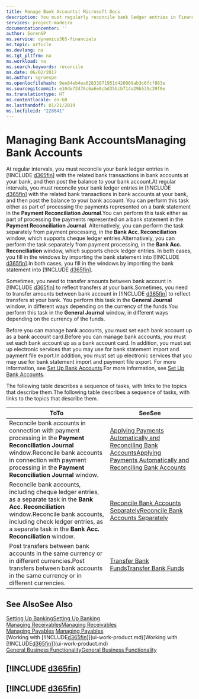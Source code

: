 ```yaml
---
title: Manage Bank Accounts| Microsoft Docs
description: You must regularly reconcile bank ledger entries in Financials with the related bank transactions in your bank accounts.
services: project-madeira
documentationcenter: ''
author: SorenGP
ms.service: dynamics365-financials
ms.topic: article
ms.devlang: na
ms.tgt_pltfrm: na
ms.workload: na
ms.search.keywords: reconcile
ms.date: 06/02/2017
ms.author: sgroespe
ms.openlocfilehash: 9ee84eb4ea02833871951d420909ab3c6fcf863e
ms.sourcegitcommit: e10de72476c6a6e0cbd35bcb714a29b535c39f0e
ms.translationtype: HT
ms.contentlocale: en-GB
ms.lasthandoff: 01/21/2019
ms.locfileid: "228641"
---
```

# <a name="managing-bank-accounts"></a><span data-ttu-id="ec90f-103">Managing Bank Accounts</span><span class="sxs-lookup"><span data-stu-id="ec90f-103">Managing Bank Accounts</span></span>
<span data-ttu-id="ec90f-104">At regular intervals, you must reconcile your bank ledger entries in [!INCLUDE [d365fin](includes/d365fin_md.md)] with the related bank transactions in bank accounts at your bank, and then post the balance to your bank account.</span><span class="sxs-lookup"><span data-stu-id="ec90f-104">At regular intervals, you must reconcile your bank ledger entries in [!INCLUDE [d365fin](includes/d365fin_md.md)] with the related bank transactions in bank accounts at your bank, and then post the balance to your bank account.</span></span> <span data-ttu-id="ec90f-105">You can perform this task either as part of processing the payments represented on a bank statement in the **Payment Reconciliation Journal**.</span><span class="sxs-lookup"><span data-stu-id="ec90f-105">You can perform this task either as part of processing the payments represented on a bank statement in the **Payment Reconciliation Journal**.</span></span> <span data-ttu-id="ec90f-106">Alternatively, you can perform the task separately from payment processing, in the **Bank Acc. Reconciliation** window, which supports cheque ledger entries.</span><span class="sxs-lookup"><span data-stu-id="ec90f-106">Alternatively, you can perform the task separately from payment processing, in the **Bank Acc. Reconciliation** window, which supports check ledger entries.</span></span> <span data-ttu-id="ec90f-107">In both cases, you fill in the windows by importing the bank statement into [!INCLUDE [d365fin](includes/d365fin_md.md)].</span><span class="sxs-lookup"><span data-stu-id="ec90f-107">In both cases, you fill in the windows by importing the bank statement into [!INCLUDE [d365fin](includes/d365fin_md.md)].</span></span>

<span data-ttu-id="ec90f-108">Sometimes, you need to transfer amounts between bank account in [!INCLUDE [d365fin](includes/d365fin_md.md)] to reflect transfers at your bank.</span><span class="sxs-lookup"><span data-stu-id="ec90f-108">Sometimes, you need to transfer amounts between bank account in [!INCLUDE [d365fin](includes/d365fin_md.md)] to reflect transfers at your bank.</span></span> <span data-ttu-id="ec90f-109">You perform this task in the **General Journal** window, in different ways depending on the currency of the funds.</span><span class="sxs-lookup"><span data-stu-id="ec90f-109">You perform this task in the **General Journal** window, in different ways depending on the currency of the funds.</span></span>

<span data-ttu-id="ec90f-110">Before you can manage bank accounts, you must set each bank account up as a bank account card.</span><span class="sxs-lookup"><span data-stu-id="ec90f-110">Before you can manage bank accounts, you must set each bank account up as a bank account card.</span></span> <span data-ttu-id="ec90f-111">In addition, you must set up electronic services that you may use for bank statement import and payment file export.</span><span class="sxs-lookup"><span data-stu-id="ec90f-111">In addition, you must set up electronic services that you may use for bank statement import and payment file export.</span></span> <span data-ttu-id="ec90f-112">For more information, see [Set Up Bank Accounts](bank-setup-banking.md).</span><span class="sxs-lookup"><span data-stu-id="ec90f-112">For more information, see [Set Up Bank Accounts](bank-setup-banking.md).</span></span>

<span data-ttu-id="ec90f-113">The following table describes a sequence of tasks, with links to the topics that describe them.</span><span class="sxs-lookup"><span data-stu-id="ec90f-113">The following table describes a sequence of tasks, with links to the topics that describe them.</span></span>

| <span data-ttu-id="ec90f-114">To</span><span class="sxs-lookup"><span data-stu-id="ec90f-114">To</span></span> | <span data-ttu-id="ec90f-115">See</span><span class="sxs-lookup"><span data-stu-id="ec90f-115">See</span></span> |
| --- | --- |
| <span data-ttu-id="ec90f-116">Reconcile bank accounts in connection with payment processing in the **Payment Reconciliation Journal** window.</span><span class="sxs-lookup"><span data-stu-id="ec90f-116">Reconcile bank accounts in connection with payment processing in the **Payment Reconciliation Journal** window.</span></span> |[<span data-ttu-id="ec90f-117">Applying Payments Automatically and Reconciling Bank Accounts</span><span class="sxs-lookup"><span data-stu-id="ec90f-117">Applying Payments Automatically and Reconciling Bank Accounts</span></span>](receivables-apply-payments-auto-reconcile-bank-accounts.md) |
| <span data-ttu-id="ec90f-118">Reconcile bank accounts, including cheque ledger entries, as a separate task in the **Bank Acc. Reconciliation** window.</span><span class="sxs-lookup"><span data-stu-id="ec90f-118">Reconcile bank accounts, including check ledger entries, as a separate task in the **Bank Acc. Reconciliation** window.</span></span> |[<span data-ttu-id="ec90f-119">Reconcile Bank Accounts Separately</span><span class="sxs-lookup"><span data-stu-id="ec90f-119">Reconcile Bank Accounts Separately</span></span>](bank-how-reconcile-bank-accounts-separately.md) |
| <span data-ttu-id="ec90f-120">Post transfers between bank accounts in the same currency or in different currencies.</span><span class="sxs-lookup"><span data-stu-id="ec90f-120">Post transfers between bank accounts in the same currency or in different currencies.</span></span> |[<span data-ttu-id="ec90f-121">Transfer Bank Funds</span><span class="sxs-lookup"><span data-stu-id="ec90f-121">Transfer Bank Funds</span></span>](bank-how-transfer-bank-funds.md) |

## <a name="see-also"></a><span data-ttu-id="ec90f-122">See Also</span><span class="sxs-lookup"><span data-stu-id="ec90f-122">See Also</span></span>
[<span data-ttu-id="ec90f-123">Setting Up Banking</span><span class="sxs-lookup"><span data-stu-id="ec90f-123">Setting Up Banking</span></span>](bank-setup-banking.md)  
[<span data-ttu-id="ec90f-124">Managing Receivables</span><span class="sxs-lookup"><span data-stu-id="ec90f-124">Managing Receivables</span></span>](receivables-manage-receivables.md)  
<span data-ttu-id="ec90f-125">[Managing Payables](payables-manage-payables.md)  </span><span class="sxs-lookup"><span data-stu-id="ec90f-125">[Managing Payables](payables-manage-payables.md)  </span></span>  
<span data-ttu-id="ec90f-126">[Working with [!INCLUDE[d365fin](includes/d365fin_md.md)]](ui-work-product.md)</span><span class="sxs-lookup"><span data-stu-id="ec90f-126">[Working with [!INCLUDE[d365fin](includes/d365fin_md.md)]](ui-work-product.md)</span></span>  
[<span data-ttu-id="ec90f-127">General Business Functionality</span><span class="sxs-lookup"><span data-stu-id="ec90f-127">General Business Functionality</span></span>](ui-across-business-areas.md)  

## [!INCLUDE [d365fin](includes/free_trial_md.md)]  
## [!INCLUDE [d365fin](includes/training_link_md.md)]

